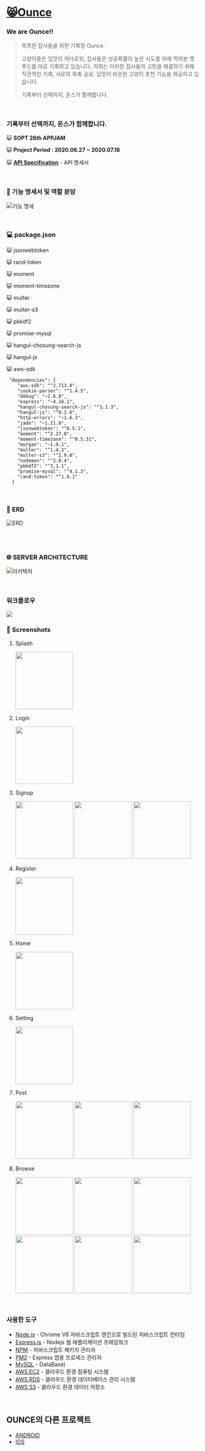 # [😸Ounce](https://github.com/We-are-Ounce/OUNCE_Server)


### We are Ounce‼️

> 똑똑한 집사들을 위한 기록장 Ounce.
>
> 고양이들은 입맛이 까다로워, 집사들은 성공확률이 높은 시도를 위해 먹여본 캣푸드를 따로 기록하고 있습니다.
> 저희는 이러한 집사들의 고민을 해결하기 위해 직관적인 기록, 서로의 목록 공유, 입맛이 비슷한 고양이 추천 기능을 제공하고 있습니다. 
>
> 기록부터 선택까지, 온스가 함께합니다.

<br>


### 기록부터 선택까지, 온스가 함께합니다.

:smiley_cat: <b>SOPT 26th APPJAM</b>

:smiley_cat: <b>Project Period : 2020.06.27 ~ 2020.07.18</b>

:smiley_cat: <b>[API Specification](https://github.com/wjdrbs96/SpringBoot_OUNCE_Server/wiki)</b> - API 명세서

<br>

### :open_file_folder: 기능 명세서 및 역할 분담

![기능 명세](https://user-images.githubusercontent.com/55784772/87781603-eeb33800-c86b-11ea-9570-c3549c04fe34.PNG)

<br>



### :computer: package.json

:smiley_cat: jsonwebtoken

:smiley_cat: rand-token

:smiley_cat: moment

:smiley_cat: moment-timezone

:smiley_cat: multer

:smiley_cat: multer-s3

:smiley_cat: pbkdf2

:smiley_cat: promise-mysql

:smiley_cat: hangul-chosung-search-js

:smiley_cat: hangul-js

:smiley_cat: aws-sdk

```
 "dependencies": {
    "aws-sdk": "^2.713.0",
    "cookie-parser": "^1.4.5",
    "debug": "~2.6.9",
    "express": "~4.16.1",
    "hangul-chosung-search-js": "^1.1.3",
    "hangul-js": "^0.2.6",
    "http-errors": "~1.6.3",
    "jade": "~1.11.0",
    "jsonwebtoken": "^8.5.1",
    "moment": "^2.27.0",
    "moment-timezone": "^0.5.31",
    "morgan": "~1.9.1",
    "multer": "^1.4.2",
    "multer-s3": "^2.9.0",
    "nodemon": "^2.0.4",
    "pbkdf2": "^3.1.1",
    "promise-mysql": "^4.1.3",
    "rand-token": "^1.0.1"
  }
```

<br>

### :crystal_ball: ERD 

![ERD](https://user-images.githubusercontent.com/55784772/87702220-18208500-c7d4-11ea-8e54-f83f972f1d83.PNG)


<br>

<br>

### :globe_with_meridians: SERVER ARCHITECTURE
![아키텍처](https://user-images.githubusercontent.com/55784772/87590633-10080d00-c722-11ea-9ec4-45d4ece0dbe9.PNG)

<br>

### 워크플로우

<img src="https://user-images.githubusercontent.com/45676906/92495614-18685a00-f232-11ea-86ee-bf0d8a46353b.jpg">


### 📍 Screenshots

1. Splash

   <img src="https://user-images.githubusercontent.com/61657569/87795727-6f316300-c883-11ea-9f5a-289eafa54566.png" width="150">

   

2. Login

    <img src="https://user-images.githubusercontent.com/61657569/87795692-680a5500-c883-11ea-823c-95cda1590752.png" width="150">

   

   

3. Signup

   <img src="https://user-images.githubusercontent.com/61657569/87795695-693b8200-c883-11ea-943a-fa3334c5e0c1.png" width="150"> <img src="https://user-images.githubusercontent.com/61657569/87795703-6a6caf00-c883-11ea-88e0-b3c64cf95398.png" width="150"> <img src="https://user-images.githubusercontent.com/61657569/87796479-5f664e80-c884-11ea-9424-58cdf5553b55.png" width="150">

   

   

   

4. Register

     <img src="https://user-images.githubusercontent.com/61657569/87795710-6b9ddc00-c883-11ea-9fd0-ed283df714e9.png " width = "150">

   

5. Home

   <img src="https://user-images.githubusercontent.com/61657569/87795716-6d679f80-c883-11ea-9f8d-86a23bd7a82b.png" width="150">

   

   

6. Setting

   <img src="https://user-images.githubusercontent.com/61657569/87798173-a35a5300-c886-11ea-8c0e-4f74074856ba.png" width="150">

   

   

7. Post

   <img src="https://user-images.githubusercontent.com/61657569/87795725-6e98cc80-c883-11ea-9c02-9f7534b9e382.png" width="150">  <img src="https://user-images.githubusercontent.com/61657569/87795723-6e003600-c883-11ea-9324-c4ac065678dd.png" width="150"> <img src="https://user-images.githubusercontent.com/61657569/87797642-f54ea900-c885-11ea-9867-6f607b279105.png" width="150">

   


8. Browse  

   <img src="https://user-images.githubusercontent.com/55732968/87797968-5fffe480-c886-11ea-96fc-e3191a74ec54.png" width="150"> <img src="https://user-images.githubusercontent.com/55732968/87797981-642c0200-c886-11ea-8bae-c0cc5629d8b5.png" width="150">  <img src="https://user-images.githubusercontent.com/55732968/87797983-64c49880-c886-11ea-8a95-03399b781741.png" width="150"> <img src="https://user-images.githubusercontent.com/55732968/87797985-65f5c580-c886-11ea-8135-ade7e056df19.png" width="150"> <img src="https://user-images.githubusercontent.com/55732968/87797990-668e5c00-c886-11ea-8552-fb0faffd86c8.png" width="150"> <img src="https://user-images.githubusercontent.com/55732968/87797992-6726f280-c886-11ea-9b47-ef51a0eac1d0.png" width="150">


<br>

### 사용한 도구

- [Node.js]() - Chrome V8 자바스크립트 엔진으로 빌드된 자바스크립트 런타임
- [Express.js]() - Nodejs 웹 애플리케이션 프레임워크
- [NPM]()  - 자바스크립트 패키지 관리자
- [PM2]() - Express 앱용 프로세스 관리자
- [MySQL]() - DataBase)
- [AWS EC2]() - 클라우드 환경 컴퓨팅 시스템
- [AWS RDS]() - 클라우드 환경 데이터베이스 관리 시스템
- [AWS S3]() - 클라우드 환경 데이터 저장소   

   
<br>

## OUNCE의 다른 프로젝트
* [ANDROID](https://github.com/We-are-Ounce/OUNCE_Android)
* [IOS](https://github.com/We-are-Ounce/OUNCE_iOS)